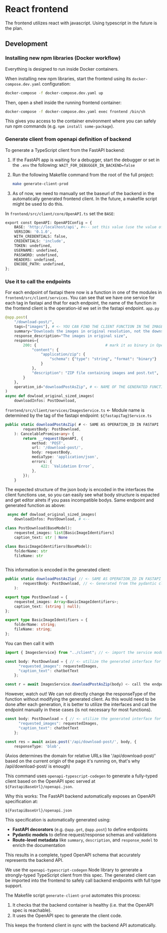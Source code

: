 # React frontend
The frontend utilizes react with javascript. Using typescript in the future is the plan. 

## Development

### Installing new npm libraries (Docker workflow)
Everything is designed to run inside Docker containers.

When installing new npm libraries, start the frontend using its `docker-compose.dev.yaml` configuration:

```sh
docker-compose -f docker-compose.dev.yaml up
```

Then, open a shell inside the running frontend container:

```sh
docker-compose -f docker-compose.dev.yaml exec frontend /bin/sh
```

This gives you access to the container environment where you can safely run npm commands (e.g. `npm install some-package`).

### Generate client from openapi definition of backend
To generate a TypeScript client from the FastAPI backend:

1. If the FastAPI app is waiting for a debugger, start the debugger or set in the `.env` the following: `WAIT_FOR_DEBUGGER_IN_BACKEND=false`

2. Run the following Makefile command from the root of the full project:

   ```bash
   make generate-client-prod
   ```

3. As of now, we need to manually set the baseurl of the backend in the automatically generated frontend client. In the future, a makefile script might be used to do this.

In `frontend/src/client/core/OpenAPI.ts` set the `BASE`:
```py
export const OpenAPI: OpenAPIConfig = {
    BASE: 'http://localhost/api', #<-- set this value (use the value of env.BASE_URL + '/api')
    VERSION: '0.1.0',
    WITH_CREDENTIALS: false,
    CREDENTIALS: 'include',
    TOKEN: undefined,
    USERNAME: undefined,
    PASSWORD: undefined,
    HEADERS: undefined,
    ENCODE_PATH: undefined,
};
```

### Use it to call the endpoints

For each endpoint of fastapi there now is a function in one of the modules in `frontend/src/client/services`.
You can see that we have one service for each tag in fastapi and that for each endpoint, the name of the function in the frontend client is the operation-id we set in the fastapi endpoint.
`app.py`
```.py
@app.post(
    "/download-post/",
    tags=["images"], # <- YOU CAN FIND THE CLIENT FUNCTION IN THE IMAGESSERVICE MODULE
    summary="Downloads the images in original resolution, not the downscaled version of the served images endpoint",
    response_description="The images in original size",
    responses={
        200: {                               # mark it as binary in OpenAPI
            "content": {
                "application/zip": {
                    "schema": {"type": "string", "format": "binary"}
                }
            },
            "description": "ZIP file containing images and post.txt",
        }
    },
    operation_id="downloadPostAsZip", # <- NAME OF THE GENERATED FUNCTION
)
async def dowload_original_sized_images(
    downloadInfos: PostDownload,
```

`frontend/src/client/services/ImagesService.ts` <- Module name is determined by the tag of the fastapi endpoint: `${fastapiTag}Service.ts`
```.ts
public static downloadPostAsZip( # <- SAME AS OPERATION_ID IN FASTAPI
        requestBody: PostDownload,
    ): CancelablePromise<any> {
        return __request(OpenAPI, {
            method: 'POST',
            url: '/download-post/',
            body: requestBody, 
            mediaType: 'application/json',
            errors: {
                422: `Validation Error`,
            },
        });
    }
```


The expected structure of the json body is encoded in the interfaces the client functions use, so you can easily see what body structure is expacted and get editor alrets if you pass incompatible bodys. Same endpoint and generated function as above:
```.py
 async def dowload_original_sized_images(
    downloadInfos: PostDownload, # <--
```

```.py
class PostDownload(BaseModel):
    requested_images: list[BasicImageIdentifiers]
    caption_text: str | None

class BasicImageIdentifiers(BaseModel):
    folderName: str
    fileName: str
    
```

This information is encoded in the generated client:
```.ts
public static downloadPostAsZip( // <- SAME AS OPERATION_ID IN FASTAPI
        requestBody: PostDownload, // <- Generated from the pydantic class the endpoint expects.
    ): 
```

```.ts
export type PostDownload = {
    requested_images: Array<BasicImageIdentifiers>;
    caption_text: (string | null);
};

export type BasicImageIdentifiers = {
    folderName: string;
    fileName: string;
};
```

You can then call it with
```.ts
import { ImagesService} from "../client"; // <- import the service module

const body: PostDownload = { // <- utilize the generated interface for type checking
      "requested_images": requestedImages,
      "caption_text": chatbotText
    };

const r = await ImagesService.downloadPostAsZip(body) <- call the endpoint>
```

However, watch out! We can not directly change the responseType of the function without modifying the generated client. As this would need to be done after each generation, it is better to utilize the interfaces and call the endpoint manually in these cases (is not necessary for most functions).

```.ts
const body: PostDownload = { // <- utilize the generated interface for type checking
      "requested_images": requestedImages,
      "caption_text": chatbotText
    };

const res = await axios.post('/api/download-post/', body, { 
    responseType: 'blob',
```
(Axios determines the domain for relative URLs like '/api/download-post/' based on the current origin of the page it's running on, that's why /api/download-post/ is enough)






This command uses `openapi-typescript-codegen` to generate a fully-typed client based on the OpenAPI spec served at `${FastapiBaseUrl}/openapi.json`.

Why this works:
The FastAPI backend automatically exposes an OpenAPI specification at:

```
${FastapiBaseUrl}/openapi.json
```

This specification is automatically generated using:

- **FastAPI decorators** (e.g. `@app.get`, `@app.post`) to define endpoints
- **Pydantic models** to define request/response schemas and validations
- **Route-level metadata** like `summary`, `description`, and `response_model` to enrich the documentation

This results in a complete, typed OpenAPI schema that accurately represents the backend API.

We use the `openapi-typescript-codegen` Node library to generate a strongly-typed TypeScript client from this spec. The generated client can be imported into the frontend to safely call backend endpoints with full type support.

The Makefile script `generate-client-prod` automates this process:

1. It checks that the backend container is healthy (i.e. that the OpenAPI spec is reachable).
2. It uses the OpenAPI spec to generate the client code.

This keeps the frontend client in sync with the backend API automatically.


